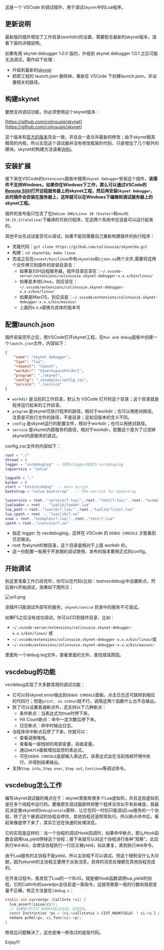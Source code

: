 这是一个 VSCode 的调试插件，用于调试`Skynet`中的Lua程序。

## 更新说明

最新版的插件增加了工作目录(workdir)的设置，需要配合最新的skynet版本，请看下面的详细说明。

如果有用 skynet debugger 1.0.0 版的，升级到 skynet debugger 1.0.1 之后可能无法调试，需作如下处理：

- 升级到最新的[skynet](https://github.com/colinsusie/skynet)
- 把原工程的 launch.json 删除掉，重新在 VSCode 下创建launch.json，并设置相关的路径。

## 构建skynet

要想支持调试功能，你必须使用这个skynet版本：

[https://github.com/colinsusie/skynet](https://github.com/colinsusie/skynet)

这个版本和[官方的版本](https://github.com/cloudwu/skynet)完全一致，并且会一直合并最新的修改；由于skynet极其精简的内核，所以实现这个调试器并没有修改框架的代码，只是增加了几个额外的模块。skynet的构建方法请看[WIKI](https://github.com/cloudwu/skynet/wiki/Build)。


## 安装扩展

接下来在VSCode的`Extensions`面板中搜索`Skynet Debugger`安装这个插件，**该插件不支持Windows，如果你在Windows下工作，那么可以通过VSCode的[Remote SSH](https://code.visualstudio.com/docs/remote/ssh)打开远程服务器上的skynet工程，然后再安装`Skynet Debugger`，此时插件会安装在服务器上，这样就可以在Windows下编辑和调试服务器上的skynet工程。**

插件的发布版只包含了在`Debian GNU/Linux 10 (buster)`和`macOS 10.15.2(Catalina)`下编译的可执行程序，在这两个系统中应该是可以运行起来的。

其他平台先试试是否可以调试，如果不能则需要自己重新构建插件的执行程序：

- 克隆代码：`git clone https://github.com/colinsusie/skynetda.git`
- 构建：`cd skynetda; make linux`
- 完成之后在`vscext/bin/linux`中有`skynetda`和`cjson.so`两个文件,需要将这两个文件拷贝到插件的安装目录去：
    - 如果是SSH远程服务器，插件目录应该在：`~/.vscode-server/extensions/colinsusie.skynet-debugger-x.x.x/bin/linux/`
    - 如果是本地Linux，则应该在：`~/.vscode/extensions/colinsusie.skynet-debugger-x.x.x/bin/linux/`
	- 如果是MacOS，则应该是：`~/.vscode/extensions/colinsusie.skynet-debugger-x.x.x/bin/macosx/`
    - 上面的x.x.x替换为具体的版本号

## 配置launch.json

插件安装完毕之后，用VSCode打开skynet工程，在`Run and Debug`面板中创建一个`launch.json`文件，内容如下：

```json
{
	"name": "skynet debugger",
	"type": "lua",
	"request": "launch",
	"workdir": "${workspaceFolder}",
	"program": "./skynet",
	"config": "./examples/config_vsc",
	"service": "./service"
}
```

- `workdir` 是当前的工作目录，默认为 VSCode 打开的这个目录；这个目录就是程序运行起来的工作目录。
- `program` 是skynet可执行程序的路径，相对于workdir；也可以用绝对路径。注意是可执行文件的路径，不是目录；这和旧版本的含义不同。
- `config` 是skynet运行的配置文件，相对于workdir；也可以用绝对路径。
- `service` 是skynet内部服务的路径，相对于workdir，配置这个是为了过滤掉skynet内部服务的调试。

config_vsc文件的内容如下：

```lua
root = "./"
thread = 4
logger = "vscdebuglog" -- 将默认logger指定为`vscdebuglog`
logservice = "snlua"

logpath = "."
harbor = 0
start = "testvscdebug"	-- main script
bootstrap = "snlua bootstrap"	-- The service for bootstrap

luaservice = root.."service/?.lua;"..root.."test/?.lua;"..root.."examples/?.lua;"..root.."test/?/init.lua"
lualoader = root .. "lualib/loader.lua"
lua_path = root.."lualib/?.lua;"..root.."lualib/?/init.lua"
lua_cpath = root .. "luaclib/?.so"
snax = root.."examples/?.lua;"..root.."test/?.lua"
cpath = root.."cservice/?.so"
```

- 指定 logger 为 vscdebuglog，这样在 VSCode 的 `DEBUG CONSOLE` 才能看到日志输出。
- root 为skynet的根目录，这个目录是相对于上面 workdir 的。
- 这一份配置一般用于开发期的调试使用，发布的版本要用正式的config。

## 开始调试

到这里准备工作已经完毕，你可以在代码(比如：testvscdebug)中设置断点，然后按`F5`开始调试，效果如下图所示：

![sn1.png](vscext/images/sn1.png)

该插件只能调试外部写的服务，`skynet/sevice` 目录中的服务不可调试。

如果F5之后没有成功调试，你可以CD到插件目录，比如：

- `~/.vscode-server/extensions/colinsusie.skynet-debugger-x.x.x/bin/linux/` 或
- `~/.vscode/extensions/colinsusie.skynet-debugger-x.x.x/bin/linux/`或
- `~/.vscode/extensions/colinsusie.skynet-debugger-x.x.x/bin/macosx/`

里面有一个debug.log文件，查看里面的文件，查找错误原因。

## vscdebug的功能

vscdebug实现了大多数常用的调试功能：

- 它可以将skynet.error输出到`DEBUG CONSOLE`面板，点击日志还可跳转到相应的代码行；但是`print, io.stdout`就不行，调用这两个函数什么也不会输出。
- 除了可以设置普通断点外，还支持以下几种断点：
    - 条件断点：当表达式为true时停下来。
    - Hit Count断点：命中一定次数后停下来。
    - 日志断点：命中时输出日志。
- 当程序命中断点后停了下来，你就可以：
    - 查看调用堆栈。
    - 查看每一层栈帧的局部变量，自由变量。
    - 通过`WATCH`面板增加监控的表达式。
    - 可在`DEBUG CONSOLE`底部输入表达式，该表达式会在当前栈帧环境中执行，并得到结果输出。
- 支持`Step into`, `Step over`, `Step out`, `Continue`等调试命令。

## vscdebug怎么工作

编写skynet调试器的难点在于：skynet里面有很多个Lua虚拟机，并且这些虚拟机是在多个线程中运行的。要像原生调试器那样把整个程序冻住似乎有些难度，我最后决定像skynet的`DebugConsole`那样，让它在同一时刻只能调试Lua服务的一个协程，除了这个被调试的协程会停住，其他协程还是照常执行。所以断点命中后，看起来像是停下来了，其实它还在快速的处理消息。

它的实现是这样的：当一个协程的调试Hook回调时，如果命中断点，那么Hook函数会调用lua_yield停掉这个协程；接下来就可以对这个协程进行各种”观察”。此后执行`单步调试`，会使该协程执行一行后又被yield，如此重复，直到执行`继续`命令。

由于Lua服务的主协程不能yield，所以主协程不可以调试。但这个限制没什么大问题，因为skynet的主协程主要用于派发消息，具体的消息处理都在其他协程完成的。

在开发过程中，我发现了Lua的一个BUG，就是被Hook函数调用lua_yield的协程，它的CallInfo的savedpc会往前退一条指令，这就导致那一层的行数和局部变量不正确，修正方法是在`ldebug.c`：

```c
static int currentpc (CallInfo *ci) {
  lua_assert(isLua(ci));
  // 如果处于CIST_HOOKYIELD状态，应该加1。
  const Instruction *pc = (ci->callstatus & CIST_HOOKYIELD) ? ci->u.l.savedpc + 1 : ci->u.l.savedpc;
  return pcRel(pc, ci_func(ci)->p);
}
```

修改后问题解决了，这也是唯一修改过的底层代码。

Enjoy!!!
